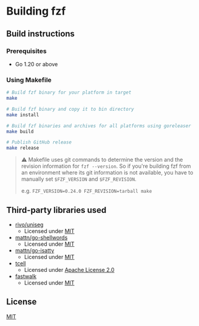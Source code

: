 Building fzf
============

Build instructions
------------------

### Prerequisites

- Go 1.20 or above

### Using Makefile

```sh
# Build fzf binary for your platform in target
make

# Build fzf binary and copy it to bin directory
make install

# Build fzf binaries and archives for all platforms using goreleaser
make build

# Publish GitHub release
make release
```

> :warning: Makefile uses git commands to determine the version and the
> revision information for `fzf --version`. So if you're building fzf from an
> environment where its git information is not available, you have to manually
> set `$FZF_VERSION` and `$FZF_REVISION`.
>
> e.g. `FZF_VERSION=0.24.0 FZF_REVISION=tarball make`

Third-party libraries used
--------------------------

- [rivo/uniseg](https://github.com/rivo/uniseg)
    - Licensed under [MIT](https://raw.githubusercontent.com/rivo/uniseg/master/LICENSE.txt)
- [mattn/go-shellwords](https://github.com/mattn/go-shellwords)
    - Licensed under [MIT](http://mattn.mit-license.org)
- [mattn/go-isatty](https://github.com/mattn/go-isatty)
    - Licensed under [MIT](http://mattn.mit-license.org)
- [tcell](https://github.com/gdamore/tcell)
    - Licensed under [Apache License 2.0](https://github.com/gdamore/tcell/blob/master/LICENSE)
- [fastwalk](https://github.com/charlievieth/fastwalk)
    - Licensed under [MIT](https://raw.githubusercontent.com/charlievieth/fastwalk/master/LICENSE)

License
-------

[MIT](LICENSE)
